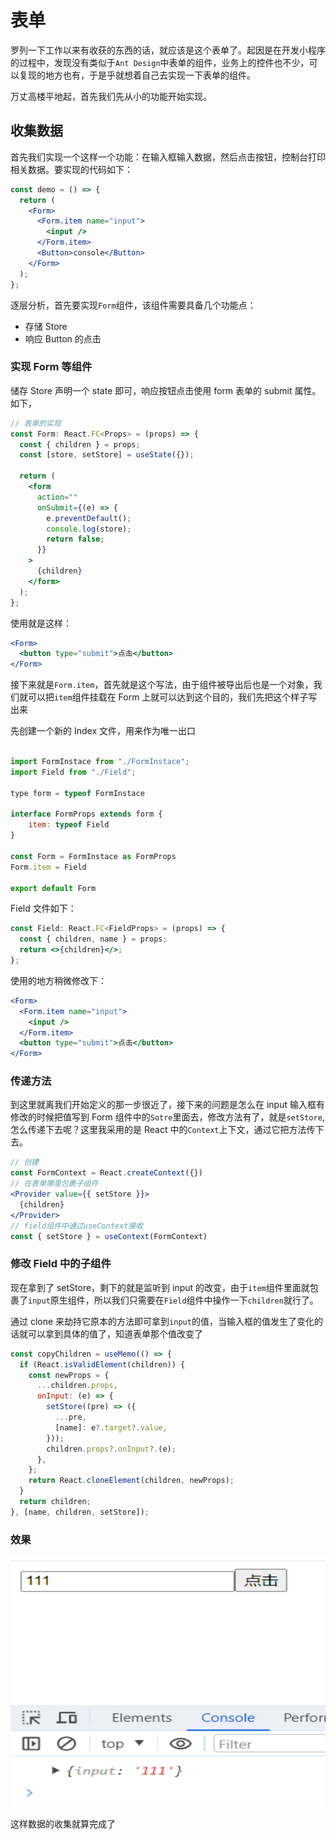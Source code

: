 # 表单

罗列一下工作以来有收获的东西的话，就应该是这个表单了。起因是在开发小程序的过程中，发现没有类似于`Ant Design`中表单的组件，业务上的控件也不少，可以复现的地方也有，于是乎就想着自己去实现一下表单的组件。

万丈高楼平地起，首先我们先从小的功能开始实现。

## 收集数据

首先我们实现一个这样一个功能：在输入框输入数据，然后点击按钮，控制台打印相关数据。要实现的代码如下：

```jsx
const demo = () => {
  return (
    <Form>
      <Form.item name="input">
        <input />
      </Form.item>
      <Button>console</Button>
    </Form>
  );
};
```

逐层分析，首先要实现`Form`组件，该组件需要具备几个功能点：

- 存储 Store
- 响应 Button 的点击

### 实现 Form 等组件

储存 Store 声明一个 state 即可，响应按钮点击使用 form 表单的 submit 属性。如下，

```jsx
// 表单的实现
const Form: React.FC<Props> = (props) => {
  const { children } = props;
  const [store, setStore] = useState({});

  return (
    <form
      action=""
      onSubmit={(e) => {
        e.preventDefault();
        console.log(store);
        return false;
      }}
    >
      {children}
    </form>
  );
};
```

使用就是这样：

```jsx
<Form>
  <button type="submit">点击</button>
</Form>
```

接下来就是`Form.item`，首先就是这个写法，由于组件被导出后也是一个对象，我们就可以把`item`组件挂载在 Form 上就可以达到这个目的，我们先把这个样子写出来

先创建一个新的 Index 文件，用来作为唯一出口

```jsx

import FormInstace from "./FormInstace";
import Field from "./Field";

type form = typeof FormInstace

interface FormProps extends form {
    item: typeof Field
}

const Form = FormInstace as FormProps
Form.item = Field

export default Form
```

Field 文件如下：

```jsx
const Field: React.FC<FieldProps> = (props) => {
  const { children, name } = props;
  return <>{children}</>;
};
```

使用的地方稍微修改下：

```jsx
<Form>
  <Form.item name="input">
    <input />
  </Form.item>
  <button type="submit">点击</button>
</Form>
```

### 传递方法

到这里就离我们开始定义的那一步很近了，接下来的问题是怎么在 input 输入框有修改的时候把值写到 Form 组件中的`Sotre`里面去，修改方法有了，就是`setStore`,怎么传递下去呢？这里我采用的是 React 中的`Context`上下文，通过它把方法传下去。

```jsx
// 创建
const FormContext = React.createContext({})
// 在表单哪里包裹子组件
<Provider value={{ setStore }}>
  {children}
</Provider>
// field组件中通过useContext接收
const { setStore } = useContext(FormContext)
```

### 修改 Field 中的子组件

现在拿到了 setStore，剩下的就是监听到 input 的改变，由于`item`组件里面就包裹了`input`原生组件，所以我们只需要在`Field`组件中操作一下`children`就行了。

通过 clone 来劫持它原本的方法即可拿到`input`的值，当输入框的值发生了变化的话就可以拿到具体的值了，知道表单那个值改变了

```jsx
const copyChildren = useMemo(() => {
  if (React.isValidElement(children)) {
    const newProps = {
      ...children.props,
      onInput: (e) => {
        setStore((pre) => ({
          ...pre,
          [name]: e?.target?.value,
        }));
        children.props?.onInput?.(e);
      },
    };
    return React.cloneElement(children, newProps);
  }
  return children;
}, [name, children, setStore]);
```

### 效果

<img src="./img/form_one_1.png" width="100%" height="400px">

这样数据的收集就算完成了
